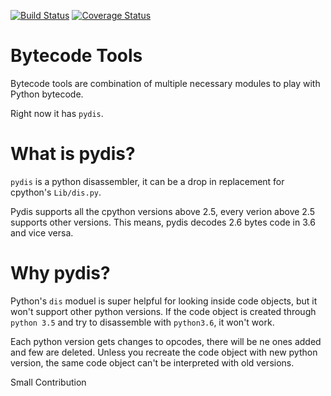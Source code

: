 
[![Build Status](https://travis-ci.com/gsb-eng/bytecode_tools.svg?branch=master)](https://travis-ci.com/gsb-eng/bytecode_tools)
[![Coverage Status](https://img.shields.io/codecov/c/github/gsb-eng/bytecode_tools/master.svg)](https://codecov.io/github/gsb-eng/bytecode_tools?branch=master)
<br />

Bytecode Tools
===============

Bytecode tools are combination of multiple necessary modules to play with Python
bytecode.

Right now it has `pydis`.

What is pydis?
=========

`pydis` is a python disassembler, it can be a drop in replacement for cpython's
`Lib/dis.py`.

Pydis supports all the cpython versions above 2.5, every verion above 2.5
supports other versions. This means, pydis decodes 2.6 bytes code in 3.6 and
vice versa.

Why pydis?
==========

Python's `dis` moduel is super helpful for looking inside code objects, but it
won't support other python versions. If the code object is created through
`python 3.5` and try to disassemble with `python3.6`, it won't work.

Each python version gets changes to opcodes, there will be ne ones added and few
are deleted. Unless you recreate the code object with new python version, the
same code object can't be interpreted with old versions.

Small Contribution
